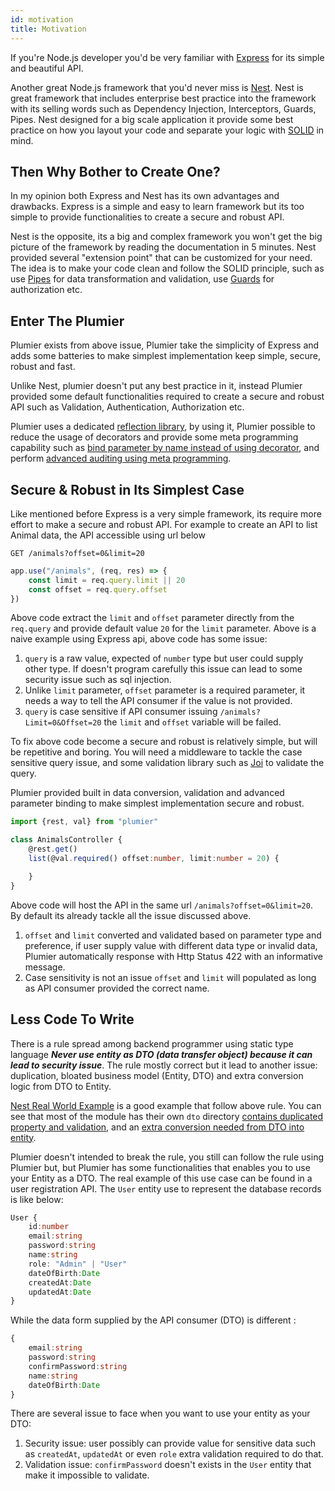 ```yaml
---
id: motivation
title: Motivation
---
```



If you're Node.js developer you'd be very familiar with [Express](https://expressjs.com/) for its simple and beautiful API. 

Another great Node.js framework that you'd never miss is [Nest](https://nestjs.com/). Nest is great framework that includes  enterprise best practice into the framework with its selling words such as Dependency Injection, Interceptors, Guards, Pipes. Nest designed for a big scale application it provide some best practice on how you layout your code and separate your logic with [SOLID](https://en.wikipedia.org/wiki/SOLID) in mind. 

## Then Why Bother to Create One?
In my opinion both Express and Nest has its own advantages and drawbacks. Express is a simple and easy to learn framework but its too simple to provide functionalities to create a secure and robust API.

Nest is the opposite, its a big and complex framework you won't get the big picture of the framework by reading the documentation in 5 minutes. Nest provided several "extension point" that can be customized for your need. The idea is to make your code clean and follow the SOLID principle, such as use [Pipes](https://docs.nestjs.com/pipes) for data transformation and validation, use [Guards](https://docs.nestjs.com/guards) for authorization etc.

## Enter The Plumier
Plumier exists from above issue, Plumier take the simplicity of Express and adds some batteries to make simplest implementation keep simple, secure, robust and fast. 

Unlike Nest, plumier doesn't put any best practice in it, instead Plumier provided some default functionalities required to create a secure and robust API such as Validation, Authentication, Authorization etc. 

Plumier uses a dedicated [reflection library](https://github.com/plumier/tinspector), by using it, Plumier possible to reduce the usage of decorators and provide some meta programming capability such as [bind parameter by name instead of using decorator](https://plumierjs.com/docs/refs/parameter-binding#name-binding), and perform [advanced auditing using meta programming](https://medium.com/hackernoon/4fbb522240ea).


## Secure & Robust in Its Simplest Case
Like mentioned before Express is a very simple framework, its require more effort to make a secure and robust API. For example to create an API to list Animal data, the API accessible using url below

```
GET /animals?offset=0&limit=20
```

```typescript
app.use("/animals", (req, res) => {
    const limit = req.query.limit || 20
    const offset = req.query.offset 
})
```

Above code extract the `limit` and `offset` parameter directly from the `req.query` and provide default value `20` for the `limit` parameter. Above is a naive example using Express api, above code has some issue: 

1. `query` is a raw value, expected of `number` type but user could supply other type. If doesn't program carefully this issue can lead to some security issue such as sql injection.
2. Unlike `limit` parameter, `offset` parameter is a required parameter, it needs a way to tell the API consumer if the value is not provided.
3. `query` is case sensitive if API consumer issuing `/animals?Limit=0&Offset=20` the `limit` and `offset` variable will be failed.

To fix above code become a secure and robust is relatively simple, but will be repetitive and boring. You will need a middleware to tackle the case sensitive query issue, and some validation library such as [Joi](https://github.com/hapijs/joi) to validate the query.

Plumier provided built in data conversion, validation and advanced parameter binding to make simplest implementation secure and robust.

```typescript
import {rest, val} from "plumier"

class AnimalsController {
    @rest.get()
    list(@val.required() offset:number, limit:number = 20) {

    }
}
```

Above code will host the API in the same url `/animals?offset=0&limit=20`. By default its already tackle all the issue discussed above.
1. `offset` and `limit` converted and validated based on parameter type and preference, if user supply value with different data type or invalid data, Plumier automatically response with Http Status 422 with an informative message. 
2. Case sensitivity is not an issue `offset` and `limit` will populated as long as API consumer provided the correct name.
   
## Less Code To Write
There is a rule spread among backend programmer using static type language ***Never use entity as DTO (data transfer object) because it can lead to security issue***. The rule mostly correct but it lead to another issue: duplication, bloated business model (Entity, DTO) and extra conversion logic from DTO to Entity. 

[Nest Real World Example](https://github.com/lujakob/nestjs-realworld-example-app) is a good example that follow above rule. You can see that most of the module has their own `dto` directory [contains duplicated property and validation](https://github.com/lujakob/nestjs-realworld-example-app/blob/master/src/user/dto/create-user.dto.ts), and an [extra conversion needed from DTO into entity](https://github.com/lujakob/nestjs-realworld-example-app/blob/e471eed02c88dc9bd40f6b4f6ecb55089a1faf7a/src/user/user.service.ts#L52).

Plumier doesn't intended to break the rule, you still can follow the rule using Plumier but, but Plumier has some functionalities that enables you to use your Entity as a DTO. The real example of this use case can be found in a user registration API. The `User` entity use to represent the database records is like below: 

```typescript
User {
    id:number
    email:string
    password:string
    name:string
    role: "Admin" | "User"
    dateOfBirth:Date
    createdAt:Date
    updatedAt:Date
}
```

While the data form supplied by the API consumer (DTO) is different : 

```typescript
{
    email:string
    password:string
    confirmPassword:string
    name:string
    dateOfBirth:Date
}
```

There are several issue to face when you want to use your entity as your DTO: 
1. Security issue: user possibly can provide value for sensitive data such as `createdAt`, `updatedAt` or even `role` extra validation required to do that. 
2. Validation issue: `confirmPassword` doesn't exists in the `User` entity that make it impossible to validate.

